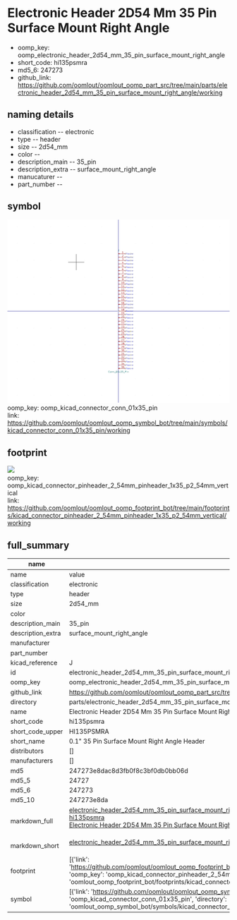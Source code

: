 # Electronic Header 2D54 Mm 35 Pin Surface Mount Right Angle

  
* oomp_key: oomp_electronic_header_2d54_mm_35_pin_surface_mount_right_angle 
* short_code: hi135psmra
* md5_6: 247273  
* github_link: https://github.com/oomlout/oomlout_oomp_part_src/tree/main/parts/electronic_header_2d54_mm_35_pin_surface_mount_right_angle/working  
## naming details
* classification -- electronic
* type -- header
* size -- 2d54_mm
* color -- 
* description_main -- 35_pin
* description_extra -- surface_mount_right_angle
* manucaturer -- 
* part_number -- 



## symbol

![](symbol/0/working/working_600.png)  
oomp_key: oomp_kicad_connector_conn_01x35_pin  
link: https://github.com/oomlout/oomlout_oomp_symbol_bot/tree/main/symbols/kicad_connector_conn_01x35_pin/working  

## footprint

![](footprint/0/working/working_600.png)  
oomp_key: oomp_kicad_connector_pinheader_2_54mm_pinheader_1x35_p2_54mm_vertical  
link: https://github.com/oomlout/oomlout_oomp_footprint_bot/tree/main/footprints/kicad_connector_pinheader_2_54mm_pinheader_1x35_p2_54mm_vertical/working  

## full_summary
| name | value | 
| --- | --- | 
| name | value | 
| classification | electronic | 
| type | header | 
| size | 2d54_mm | 
| color |  | 
| description_main | 35_pin | 
| description_extra | surface_mount_right_angle | 
| manufacturer |  | 
| part_number |  | 
| kicad_reference | J | 
| id | electronic_header_2d54_mm_35_pin_surface_mount_right_angle | 
| oomp_key | oomp_electronic_header_2d54_mm_35_pin_surface_mount_right_angle | 
| github_link | https://github.com/oomlout/oomlout_oomp_part_src/tree/main/parts/electronic_header_2d54_mm_35_pin_surface_mount_right_angle/working | 
| directory | parts/electronic_header_2d54_mm_35_pin_surface_mount_right_angle | 
| name | Electronic Header 2D54 Mm 35 Pin Surface Mount Right Angle | 
| short_code | hi135psmra | 
| short_code_upper | HI135PSMRA | 
| short_name | 0.1" 35 Pin Surface Mount Right Angle Header | 
| distributors | [] | 
| manufacturers | [] | 
| md5 | 247273e8dac8d3fb0f8c3bf0db0bb06d | 
| md5_5 | 24727 | 
| md5_6 | 247273 | 
| md5_10 | 247273e8da | 
| markdown_full | [electronic_header_2d54_mm_35_pin_surface_mount_right_angle](https://github.com/oomlout/oomlout_oomp_part_src/tree/main/parts/electronic_header_2d54_mm_35_pin_surface_mount_right_angle/working)<br>[hi135psmra](https://github.com/oomlout/oomlout_oomp_part_src/tree/main/parts/electronic_header_2d54_mm_35_pin_surface_mount_right_angle/working)<br>[Electronic Header 2D54 Mm 35 Pin Surface Mount Right Angle](https://github.com/oomlout/oomlout_oomp_part_src/tree/main/parts/electronic_header_2d54_mm_35_pin_surface_mount_right_angle/working)<br><br> | 
| markdown_short | [electronic_header_2d54_mm_35_pin_surface_mount_right_angle](https://github.com/oomlout/oomlout_oomp_part_src/tree/main/parts/electronic_header_2d54_mm_35_pin_surface_mount_right_angle/working)<br><br> | 
| footprint | [{'link': 'https://github.com/oomlout/oomlout_oomp_footprint_bot/tree/main/foootprntss/kicad_connector_pinheader_2_54mm_pinheader_1x35_p2_54mm_vertical', 'oomp_key': 'oomp_kicad_connector_pinheader_2_54mm_pinheader_1x35_p2_54mm_vertical', 'directory': 'oomlout_oomp_footprint_bot/footprints/kicad_connector_pinheader_2_54mm_pinheader_1x35_p2_54mm_vertical//working/working.kicad_mod'}] | 
| symbol | [{'link': 'https://github.com/oomlout/oomlout_oomp_symbol_bot/tree/main/symbols/kicad_connector_conn_01x35_pin', 'oomp_key': 'oomp_kicad_connector_conn_01x35_pin', 'directory': 'oomlout_oomp_symbol_bot/symbols/kicad_connector_conn_01x35_pin//working/working.kicad_sym'}] | 
